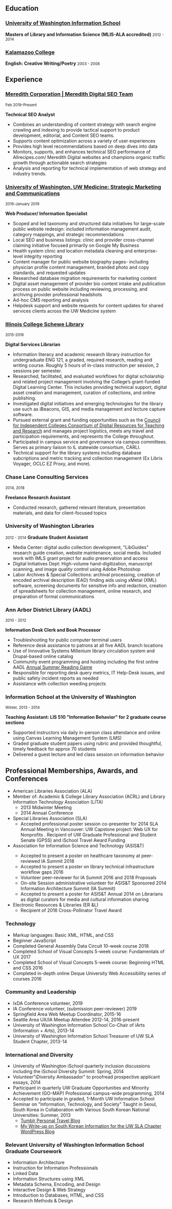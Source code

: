 <h2>Education</h2>

<h3><a href="https://ischool.uw.edu"target="_blank"> University of Washington Information School </a></h3>
<p><strong>Masters of Library and Information Science (MLIS-ALA accredited)</strong> <small class="text-muted">2012 - 2014</small></p>

<h3><a href= "http://www.kzoo.edu" target="_blank"> Kalamazoo College</a></h3>
<p><strong>English: Creative Writing/Poetry</strong> <small class="text-muted">2003 - 2008</small></strong>
</p>


<h2>Experience</h2>

<h3><a href= "https://www.meredith.com/national-media/digital" target="_blank"> Meredith Corporation | Meredith Digital SEO Team</a></h3>
<small>Feb 2019-Present</small>
<p><strong>Technical SEO Analyst</strong></p>
<ul>
  <li>Combines an understanding of content strategy with search engine crawling and indexing to provide tactical support to product development, editorial, and Content SEO teams.</li>
  <li>Supports content optimization across a variety of user experiences</li>
  <li>Provides high level recommendations based on deep dives into data</li>
<li>Monitors, supports, and enhances technical SEO performance of Allrecipes.com/ Meredith Digital websites and champions organic traffic growth through actionable search strategies</li>
<li>Analysis and reporting for technical implementation of web strategy and industry trends.</li>
</ul>

<h3><a href= "http://www.uwmedicine.org" target="_blank"> University of Washington, UW Medicine: Strategic Marketing and Communications </a></h3>
<small>2016-January 2019</small>
<p><strong>Web Producer/ Information Specialist</strong></p>
<ul>
  <li>Scoped and led taxonomy and structured data initiatives for large-scale public website redesign: included information management audit, category mappings, and strategic recommendations</li>
  <li>Local SEO and business listings: clinic and provider cross-channel claiming initiative focused primarily on Google My Business</li>
  <li>Health system clinic and location metadata cleaning and enterprise-level integrity reporting</li>
  <li>Content manager for public website biography pages- including physician profile content management, branded photo and copy standards, and requested updates</li>
  <li>Researched database migration requirements for marketing content</li>
  <li>Digital asset management of provider bio content intake and publication process on public website including reviewing, processing, and archiving provider professional headshots</li>
  <li>Ad-hoc CMS reporting and analysis</li>
  <li>Helpdesk support and website requests for content updates for shared services clients across the UW Medicine system</li>
</ul>

<h3><a href="http://ic.edu/library" target="_blank">Illinois College Schewe Library </a></h3>
<small>2015-2016</small>
<p><strong>Digital Services Librarian</strong> </p>
<ul>
  <li>Information literacy and academic research library instruction for undergraduate ENG 121, a graded, required research, reading and writing course. Roughly 5 hours of in-class instruction per session, 2 sessions per semester.</li>
  <li>Researched, facilitated, and evaluated workflows for digital scholarship and related project management involving the College’s grant-funded Digital Learning Center. This includes providing technical support, digital asset creation and management,
    curation of collections, and online publishing. </li>
  <li>Investigated digital initiatives and emerging technologies for the library use such as iBeacons, GIS, and media management and lecture capture software.</li>
  <li>Pursued external grant and funding opportunities such as the <a href="http://cic.edu/News-and-Publications/Independent-Newsletter/PI-2015/Pages/Shared-Shelf.aspx" target="_blank">Council for Independent Colleges Consortium of Digital Resources for Teaching and Research</a>    and manages project logistics, meets any travel and participation requirements, and represents the College throughout.</li>
  <li>Participated in campus service and governance via campus committees. Serves as primary liaison to IL statewide consortium, CARLI.</li>
  <li>Technical support for the library systems including database subcriptions and metric tracking and collection management (Ex Libris Voyager, OCLC EZ Proxy, and more). </li>
</ul>

<h3>Chase Lane Consulting Services</h3>
<small>2014, 2018</small>
<p><strong>Freelance Research Assistant</strong> </p>
<ul>
  <li>Conducted research, gathered relevant literature, presentation materials, and data for client-focused topics</li>
</ul>

<h3>University of Washington Libraries</h3>
<small>2012 - 2014</small>
<strong>Graduate Student Assistant</strong></p>
<ul>
  <li>Media Center: digital audio collection development, "LibGuides" research guide creation, website maintenance, social media. Included work with IMLS grant project for audio preservation and access</li>
  <li>Digital Initiatives Dept: High-volume hand-digitization, manuscript scanning, and image quality control using Adobe Photoshop</li>
  <li>Labor Archives &amp; Special Collections: archival processing, creation of encoded archival description (EAD) finding aids using xMetal (XML) software, screening documents for sensitive info and redaction, creation of spreadsheets for collection management,
    online research, and preparation of formal communications </li>
</ul>

<h3>Ann Arbor District Library (AADL)</h3>
<small>2010 - 2012</small>
<p><strong>Information Desk Clerk and Book Processor</strong> </p>
<ul>
  <li>Troubleshooting for public computer terminal users</li>
  <li>Reference desk assistance to patrons at all five AADL branch locations</li>
  <li>Use of Innovative Systems Millenium library circulation system and Drupal-based online catalog</li>
  <li>Community event programming and hosting including the first online AADL <a href="http://play.aadl.org/node/263694" target="_blank">Annual Summer Reading Game</a></li>
  <li>Responsible for reporting desk query metrics, IT Help-Desk issues, and public safety incident reports as needed</li>
  <li>Assistance with collection weeding projects</li>
</ul>

<h3>Information School at the University of Washington</h3>
<small>Winter, 2013 - 2014</small>
<p><strong>Teaching Assistant: LIS 510 "Information Behavior" for 2 graduate course sections</strong> </p>
<ul>
  <li>Supported instructors via daily in-person class attendance and online using Canvas Learning Management System (LMS)</li>
  <li>Graded graduate student papers using rubric and provided thoughtful, timely feedback for approx 70 students</li>
  <li>Delivered a guest lecture and led class session on information behavior</li>
</ul>


<h2>Professional Memberships, Awards, and Conferences</h2>
<ul>
  <li>American Libraries Association (ALA)</li>
  <li>Member of: Academic & College Library Association (ACRL) and Library Information Technology Association (LITA)
    <ul>
      <li>2013 Midwinter Meeting</li>
      <li>2014 Annual Conference</li>
    </ul>
  </li>
  <li>Special Libraries Association (SLA)
    <ul>
      <li>Accepted professional poster session co-presenter for 2014 SLA Annual Meeting in Vancouver: UW Capstone project: Web UX for Nonprofits . Recipient of UW Graduate Professional and Student Senate (GPSS) and iSchool Travel Award Funding</li>
    </ul>
  </li>
  <li>Association for Information Science and Technology (ASIS&T)</li>
  <ul>
    <li>Accepted to present a poster on healthcare taxonomy at peer-reviewed IA Summit 2018 </li>
    <li>Accepted to present a poster on library technical infrastructure workflow gaps 2016</li>
    <li>Volunteer peer-reviewer for IA Summit 2016 and 2018 Proposals</li>
    <li>On-site Session administrative volunteer for ASIS&T Sponsored 2014 Information Architecture Summit (IA Summit)</li>
    <li>Accepted to present a poster for ASIS&T Annual 2014 on Librarians as digital curators for media and cultural information sharing</li>
    </li>
  </ul>
  <li>Electronic Resources & Libraries (ER &L)
    <ul>
      <li>Recipient of 2016 Cross-Pollinator Travel Award</li>
    </ul>
  </li>
</ul>

<h3>Technology</h3>
<ul>
  <li>Markup languages: Basic XML, HTML, and CSS</li>
  <li>Beginner JavaScript</li>
  <li>Completed General Assembly Data Circuit 10-week course 2018</li>
  <li>Completed School of Visual Concepts 5-week course: Fundamentals of UX 2017</li>
  <li>Completed School of Visual Concepts 5-week course: Beginning HTML and CSS 2016</li>
  <li>Completed in-depth online Deque University Web Accessibility series of courses 2016</li>
</ul>

<h3>Community and Leadership</h3>
<ul>
  <li>IxDA Conference volunteer, 2019</li>
  <li>IA Conference volunteer, (submission peer-reviewer) 2019</li>
  <li>Springfield Area Web Meetup Coordinator, 2015-16</li>
  <li>Seattle Area UX/IA Meetup Attendee 2012-14, 2016-present</li>
  <li>University of Washington Information School Co-Chair of iArts (Information + Arts), 2013-14</li>
  <li>University of Washington Information School Treasurer of UW SLA Student Chapter, 2013-14</li>
</ul>

<h3>International and Diversity</h3>
<ul>
  <li>University of Washington iSchool quarterly inclusion discussions including the iSchool Diversity Summit: Spring, 2014 </li>
  <li>Volunteer"iDiversity Ambassador" to proofread prospective applicant essays, 2014</li>
  <li>Participant in quarterly UW Graduate Opportunities and Minority Achievement (GO-MAP) Professional campus-wide programming, 2014</li>
  <li>Accepted to participate in graded, 1-Month UW Information School Seminar on "Information, Technology, and Society" Taught in Seoul, South Korea in Collaboration with Various South Korean National Universities: Summer, 2013
    <ul>
      <li><a href="http://dtrier.tumblr.com/" target="_blank">Tumblr Personal Travel Blog</a></li>
      <li><a href="http://uwsla.wordpress.com/2013/11/18/ischool-exploration-seminar-south-korea/" target="_blank">My Write-up on South Korean Information for the UW SLA Chapter WordPress Blog</a></li>
    </ul>
  </li>
</ul>

<h3>Relevant University of Washington Information School Graduate Coursework</h3>
<ul>
  <li>Information Architecture</li>
  <li>Instruction for Information Professionals</li>
  <li>Linked Data</li>
  <li>Information Structures using XML</li>
  <li>Metadata Schema, Encoding, and Design</li>
  <li>Interactive Design &amp; Web Strategy</li>
  <li>Introduction to Databases, HTML, and CSS</li>
  <li>Research Methods &amp; Design</li>
</ul>

